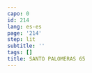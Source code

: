 ```yaml
---
capo: 0
id: 214
lang: es-es
page: '214'
step: lit
subtitle: ''
tags: []
title: SANTO PALOMERAS 65
---
```

